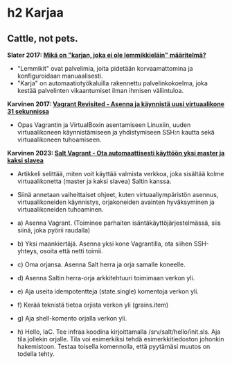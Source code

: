 # h2 Karjaa

## Cattle, not pets.

**Slater 2017: [Mikä on "karjan, joka ei ole lemmikkieläin" määritelmä?](https://devops.stackexchange.com/questions/653/what-is-the-definition-of-cattle-not-pets#654)**

- "Lemmikit" ovat palvelimia, joita pidetään korvaamattomina ja konfiguroidaan manuaalisesti.
- "Karja" on automaatiotyökaluilla rakennettu palvelinkokoelma, joka kestää palvelinten vikaantumiset ilman ihmisen väliintuloa.

**Karvinen 2017: [Vagrant Revisited - Asenna ja käynnistä uusi virtuaalikone 31 sekunnissa](https://terokarvinen.com/2017/04/11/vagrant-revisited-install-boot-new-virtual-machine-in-31-seconds/)**

- Opas Vagrantin ja VirtualBoxin asentamiseen Linuxiin, uuden virtuaalikoneen käynnistämiseen ja yhdistymiseen SSH:n kautta sekä virtuaalikoneen tuhoamiseen.

**Karvinen 2023: [Salt Vagrant - Ota automaattisesti käyttöön yksi master ja kaksi slavea](https://terokarvinen.com/2023/salt-vagrant/)**

- Artikkeli selittää, miten voit käyttää valmista verkkoa, joka sisältää kolme virtuaalikonetta (master ja kaksi slavea) Saltin kanssa.
- Siinä annetaan vaiheittaiset ohjeet, kuten virtuaaliympäristön asennus, virtuaalikoneiden käynnistys, orjakoneiden avainten hyväksyminen ja virtuaalikoneiden tuhoaminen.


- a) Asenna Vagrant. (Toiminee parhaiten isäntäkäyttöjärjestelmässä, siis siinä, joka pyörii raudalla)

- b) Yksi maankiertäjä. Asenna yksi kone Vagrantilla, ota siihen SSH-yhteys, osoita että netti toimii.

- c) Oma orjansa. Asenna Salt herra ja orja samalle koneelle.

- d) Asenna Saltin herra-orja arkkitehtuuri toimimaan verkon yli.

- e) Aja useita idempotentteja (state.single) komentoja verkon yli.

- f) Kerää teknistä tietoa orjista verkon yli (grains.item)

- g) Aja shell-komento orjalla verkon yli.
- h) Hello, IaC. Tee infraa koodina kirjoittamalla /srv/salt/hello/init.sls. Aja tila jollekin orjalle. Tila voi esimerkiksi tehdä esimerkkitiedoston johonkin hakemistoon. Testaa toisella komennolla, että pyytämäsi muutos on todella tehty.

